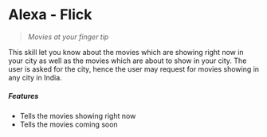 # Alexa - Flick
> *Movies at your finger tip*

This skill let you know about the movies which are showing right now in your city as well as the movies which are about to show in your city.
The user is asked for the city, hence the user may request for movies showing in any city in India.

##### Features
- Tells the movies showing right now
- Tells the movies coming soon